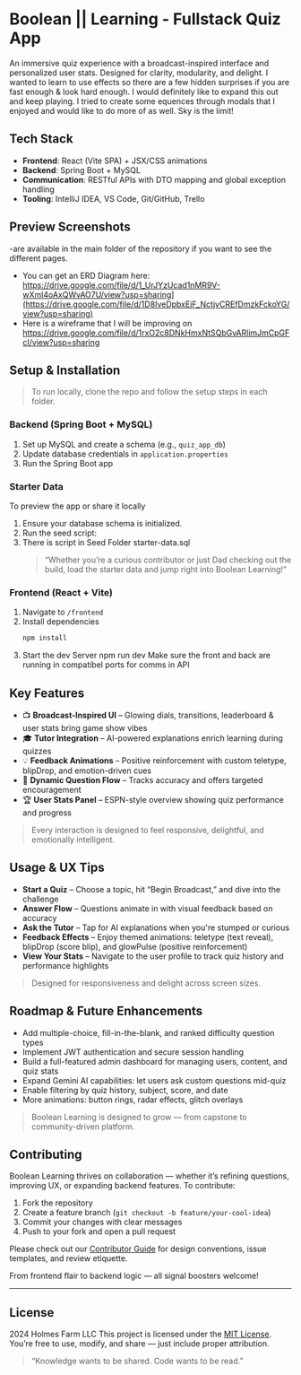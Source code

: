 #  Boolean || Learning - Fullstack Quiz App

An immersive quiz experience with a broadcast-inspired interface and personalized user stats. Designed for clarity, modularity, and delight. I wanted to learn to use effects so there are a few hidden surprises if you are fast enough & look hard enough.  I would definitely like to expand this out and keep playing.  I tried to create some equences through modals that I enjoyed and would like to do more of as well. Sky is the limit!

##  Tech Stack

- **Frontend**: React (Vite SPA) + JSX/CSS animations  
- **Backend**: Spring Boot + MySQL  
- **Communication**: RESTful APIs with DTO mapping and global exception handling  
- **Tooling**: IntelliJ IDEA, VS Code, Git/GitHub, Trello

## Preview Screenshots
-are available in the main folder of the repository if you want to see the different pages. 
- You can get an ERD Diagram here: https://drive.google.com/file/d/1_UrJYzUcad1nMR9V-wXml4oAxQWvAO7U/view?usp=sharing](https://drive.google.com/file/d/1D8IveDpbxEjF_NctjvCREfDmzkFckoYG/view?usp=sharing)
- Here is a wireframe that I will be improving on https://drive.google.com/file/d/1rxO2c8DNkHmxNtSQbGvARlimJmCpGFcI/view?usp=sharing

##  Setup & Installation

> To run locally, clone the repo and follow the setup steps in each folder.

### Backend (Spring Boot + MySQL)
1. Set up MySQL and create a schema (e.g., `quiz_app_db`)
2. Update database credentials in `application.properties`
3. Run the Spring Boot app

### Starter Data
To preview the app or share it locally
1. Ensure your database schema is initialized.
2. Run the seed script:
3. There is script in Seed Folder starter-data.sql
   > “Whether you’re a curious contributor or just Dad checking out the build, load the starter data and jump right into Boolean Learning!”
   
### Frontend (React + Vite)
1. Navigate to `/frontend`
2. Install dependencies  
   ```bash
   npm install
3. Start the dev Server
   npm run dev
   Make sure the front and back are running in compatibel ports for comms in API


## Key Features

- 📺 **Broadcast-Inspired UI** – Glowing dials, transitions, leaderboard & user stats bring game show vibes
- 🎓 **Tutor Integration** – AI-powered explanations enrich learning during quizzes  
- 💡 **Feedback Animations** – Positive reinforcement with custom teletype, blipDrop, and emotion-driven cues  
- 🎯 **Dynamic Question Flow** – Tracks accuracy and offers targeted encouragement  
- 🏆 **User Stats Panel** – ESPN-style overview showing quiz performance and progress

> Every interaction is designed to feel responsive, delightful, and emotionally intelligent.

## Usage & UX Tips

- **Start a Quiz** – Choose a topic, hit “Begin Broadcast,” and dive into the challenge  
- **Answer Flow** – Questions animate in with visual feedback based on accuracy  
- **Ask the Tutor** – Tap for AI explanations when you're stumped or curious  
- **Feedback Effects** – Enjoy themed animations: teletype (text reveal), blipDrop (score blip), and glowPulse (positive reinforcement)  
- **View Your Stats** – Navigate to the user profile to track quiz history and performance highlights

> Designed for responsiveness and delight across screen sizes.

##  Roadmap & Future Enhancements

- Add multiple-choice, fill-in-the-blank, and ranked difficulty question types  
- Implement JWT authentication and secure session handling  
- Build a full-featured admin dashboard for managing users, content, and quiz stats  
- Expand Gemini AI capabilities: let users ask custom questions mid-quiz  
- Enable filtering by quiz history, subject, score, and date  
- More animations: button rings, radar effects, glitch overlays

> Boolean Learning is designed to grow — from capstone to community-driven platform.

##  Contributing

Boolean Learning thrives on collaboration — whether it’s refining questions, improving UX, or expanding backend features. To contribute:

1. Fork the repository  
2. Create a feature branch (`git checkout -b feature/your-cool-idea`)  
3. Commit your changes with clear messages  
4. Push to your fork and open a pull request

Please check out our [Contributor Guide](CONTRIBUTING.md) for design conventions, issue templates, and review etiquette.

 From frontend flair to backend logic — all signal boosters welcome!

---

## License
2024 Holmes Farm LLC
This project is licensed under the [MIT License](LICENSE).  
You’re free to use, modify, and share — just include proper attribution.

> “Knowledge wants to be shared. Code wants to be read.”

   
